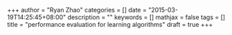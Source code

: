 +++
author = "Ryan Zhao"
categories = []
date = "2015-03-19T14:25:45+08:00"
description = ""
keywords = []
mathjax = false
tags = []
title = "performance evaluation for learning algorithms"
draft = true
+++

